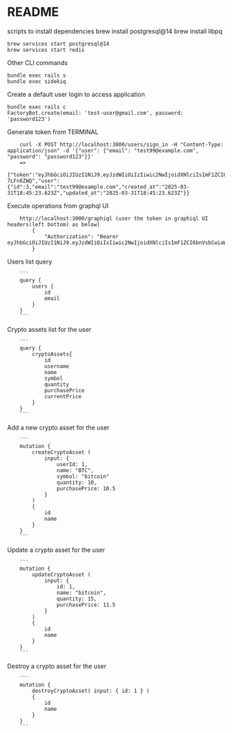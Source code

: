 # README

scripts to install dependencies
    brew install postgresql@14
    brew install libpq 

    brew services start postgresql@14
    brew services start redis


Other CLI commands

    bundle exec rails s
    bundle exec sidekiq


Create a default user login to access application

    bundle exec rails c
    FactoryBot.create(email: 'test-user@gmail.com', password: 'password123')


Generate token from TERMINAL 

        curl -X POST http://localhost:3000/users/sign_in -H "Content-Type: application/json" -d '{"user": {"email": "test99@example.com", "password": "password123"}}'
        => 
        {"token":"eyJhbGciOiJIUzI1NiJ9.eyJzdWIiOiIzIiwic2NwIjoidXNlciIsImF1ZCI6bnVsbCwiaWF0IjoxNzQzNDQ2ODAzLCJleHAiOjE3NDM0NTA0MDMsImp0aSI6ImQ0NTc3NzAyLTQ4ODMtNGM2Zi1iNDMwLWM1YzI0YjAxNTlhMyJ9.IqRqD3p2diK7X6TopP5L_S8vMmUBAi5EqW-7LFn6ZWQ","user":{"id":3,"email":"test99@example.com","created_at":"2025-03-31T18:45:23.623Z","updated_at":"2025-03-31T18:45:23.623Z"}}


Execute operations from graphql UI

        http://localhost:3000/graphiql (user the token in graphiql UI headers(left bottom) as below)
            { 
                "Authorization": "Bearer eyJhbGciOiJIUzI1NiJ9.eyJzdWIiOiIxIiwic2NwIjoidXNlciIsImF1ZCI6bnVsbCwiaWF0IjoxNzQzNTI1MDEzLCJleHAiOjE3NDM1Mjg2MTMsImp0aSI6IjI0ODg2ZjEwLWFjMTgtNDFiOS1iODI4LWY2ZWU2YTU3MWYyZiJ9.Vfd1H3FbT4gj5trphtLi6co8JOFIucqpcxbb2YLrPmU"
            }

Users list query

        ```
        query {
            users {
                id
                email
            }
        }
        ```

Crypto assets list for the user

        ```
        query {
            cryptoAssets{
  	            id
                username
                name
                symbol
                quantity
                purchasePrice
                currentPrice
            }
        }
        ```

Add a new crypto asset for the user

        ```
        mutation {
            createCryptoAsset (
                input: {
                    userId: 1,
                    name: "BTC",
                    symbol: "bitcoin"
                    quantity: 10,
                    purchasePrice: 10.5
                }
            )
            {
                id
                name
            }
        }
        ```        

Update a crypto asset for the user

        ```
        mutation {
            updateCryptoAsset (
                input: {
                    id: 1,
                    name: "bitcoin",
                    quantity: 15,
                    purchasePrice: 11.5
                }
            )
            {
                id
                name
            }
        }
        ```        

Destroy a crypto asset for the user

        ```
        mutation {
            destroyCryptoAsset( input: { id: 1 } )
            {
                id
                name
            }
        }
        ```        
        
